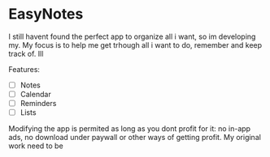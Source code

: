 # EasyNotes
I still havent found the perfect app to organize all i want, so im developing my.
My focus is to help me get trhough all i want to do, remember and keep track of.
Ill

Features:
- [ ] Notes
- [ ] Calendar
- [ ] Reminders
- [ ] Lists 

[Creative Commons License (CC BY-NC)]:https://creativecommons.org/licenses/by-nc/4.0/deed.en
Modifying the app is permited as long as you dont profit for it: no in-app ads, no download under paywall or other ways of getting profit.
My original work need to be 
